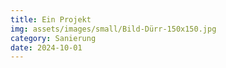 ```yaml
---
title: Ein Projekt
img: assets/images/small/Bild-Dürr-150x150.jpg
category: Sanierung
date: 2024-10-01
---
```


